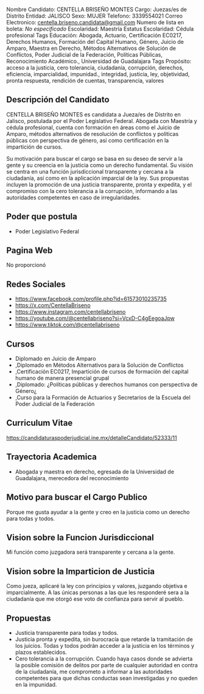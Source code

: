 Nombre Candidato: CENTELLA BRISEÑO MONTES
Cargo: Juezas/es de Distrito
Entidad: JALISCO
Sexo: MUJER
Telefono: 3339554021
Correo Electronico: centella.briseno.candidata@gmail.com
Numero de lista en boleta: *No especificado*
Escolaridad: Maestría
Estatus Escolaridad: Cédula profesional
Tags Educación: Abogada, Actuario, Certificación EC0217, Derechos Humanos, Formación del Capital Humano, Género, Juicio de Amparo, Maestra en Derecho, Métodos Alternativos de Solución de Conflictos, Poder Judicial de la Federación, Políticas Públicas, Reconocimiento Académico., Universidad de Guadalajara
Tags Propósito: acceso a la justicia, cero tolerancia, ciudadanía, corrupción, derechos, eficiencia, imparcialidad, impunidad., integridad, justicia, ley, objetividad, pronta respuesta, rendición de cuentas, transparencia, valores


## Descripción del Candidato 

CENTELLA BRISEÑO MONTES es candidata a Jueza/es de Distrito en Jalisco, postulada por el Poder Legislativo Federal. Abogada con Maestría y cédula profesional, cuenta con formación en áreas como el Juicio de Amparo, métodos alternativos de resolución de conflictos y políticas públicas con perspectiva de género, así como certificación en la impartición de cursos.

Su motivación para buscar el cargo se basa en su deseo de servir a la gente y su creencia en la justicia como un derecho fundamental. Su visión se centra en una función jurisdiccional transparente y cercana a la ciudadanía, así como en la aplicación imparcial de la ley. Sus propuestas incluyen la promoción de una justicia transparente, pronta y expedita, y el compromiso con la cero tolerancia a la corrupción, informando a las autoridades competentes en caso de irregularidades.


## Poder que postula

- Poder Legislativo Federal


## Pagina Web

No proporcionó


## Redes Sociales

- https://www.facebook.com/profile.php?id=61573010235735
- https://x.com/CentellaBriseno
- https://www.instagram.com/centellabriseno
- https://youtube.com/@centellabriseno?si=VcxD-C4gEegoaJpw
- https://www.tiktok.com/@centellabriseno


## Cursos

- Diplomado en Juicio de Amparo
- ,Diplomado en Métodos Alternativos para la Solución de Conflictos
- ,Certificación EC0217, Impartición de cursos de formación del capital humano de manera presencial grupal
- ,Diplomado: ¿Políticas públicas y derechos humanos con perspectiva de Género¿
- ,Curso para la Formación de Actuarios y Secretarios de la Escuela del Poder Judicial de la Federación


## Curriculum Vitae

https://candidaturaspoderjudicial.ine.mx/detalleCandidato/52333/11


## Trayectoria Academica

- Abogada y maestra en derecho, egresada de la Universidad de Guadalajara, merecedora del reconocimiento


## Motivo para buscar el Cargo Publico

Porque me gusta ayudar a la gente y creo en la justicia como un derecho para todas y todos.


## Vision sobre la Funcion Jurisdiccional

Mi función como juzgadora será transparente y cercana a la gente.


## Vision sobre la Imparticion de Justicia

Como jueza, aplicaré la ley con principios y valores, juzgando objetiva e imparcialmente. A las únicas personas a las que les responderé sera a la ciudadanía que me otorgó ese voto de confianza para servir al pueblo.


## Propuestas

- Justicia transparente para todas y todos.
- Justicia pronta y expedita, sin burocracía que retarde la tramitación de los juicios. Todas y todos podrán acceder a la justicia en los términos y plazos establecidos.
- Cero tolerancia a la corrupción. Cuando haya casos donde se advierta la posible comisión de delitos por parte de cualquier autoridad en contra de la ciudadanía, me comprometo a informar a las autoridades competentes para que dichas conductas sean investigadas y no queden en la impunidad.

